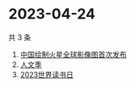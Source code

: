 # 2023-04-24

共 3 条

<!-- BEGIN -->
<!-- 最后更新时间 Mon Apr 24 2023 21:15:47 GMT+0800 (China Standard Time) -->

1. [中国绘制火星全球影像图首次发布](https://www.zhihu.com/search?q=中国绘制火星全球影像图首次发布)
1. [人文季](https://www.zhihu.com/search?q=人文季)
1. [2023世界读书日](https://www.zhihu.com/search?q=2023世界读书日)

<!-- END -->

